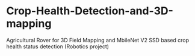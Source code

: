 # Crop-Health-Detection-and-3D-mapping
Agricultural Rover for 3D Field Mapping and MbileNet V2 SSD based crop health status detection (Robotics project)
